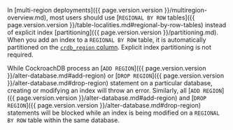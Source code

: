  In [multi-region deployments]({{ page.version.version }}/multiregion-overview.md), most users should use [`REGIONAL BY ROW` tables]({{ page.version.version }}/table-localities.md#regional-by-row-tables) instead of explicit index [partitioning]({{ page.version.version }}/partitioning.md). When you add an index to a `REGIONAL BY ROW` table, it is automatically partitioned on the [`crdb_region` column](alter-table.html#crdb_region). Explicit index partitioning is not required.

 While CockroachDB process an [`ADD REGION`]({{ page.version.version }}/alter-database.md#add-region) or [`DROP REGION`]({{ page.version.version }}/alter-database.md#drop-region) statement on a particular database, creating or modifying an index will throw an error. Similarly, all [`ADD REGION`]({{ page.version.version }}/alter-database.md#add-region) and [`DROP REGION`]({{ page.version.version }}/alter-database.md#drop-region) statements will be blocked while an index is being modified on a `REGIONAL BY ROW` table within the same database.
